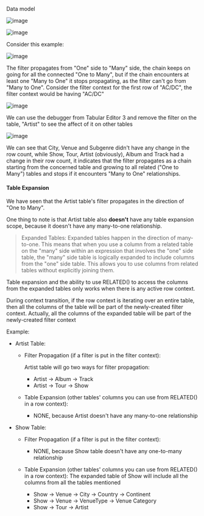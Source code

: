 Data model 

![image](https://github.com/dinesh0430/notes-for-learning/assets/32917000/7cc5a871-9134-4682-bce6-ff9d8a6e4838)

![image](https://github.com/dinesh0430/notes-for-learning/assets/32917000/618af46f-0ee3-484f-aeb3-db260093c27f)

Consider this example:

![image](https://github.com/dinesh0430/notes-for-learning/assets/32917000/e265360b-e3cd-4bcf-b040-7bce82a75cd3)

The filter propagates from "One" side to "Many" side, the chain keeps on going for all the connected "One to Many", 
but if the chain encounters at least one "Many to One" it stops propagating, as the filter can't go from "Many to One". 
Consider the filter context for the first row of "AC/DC", the filter context would be having "AC/DC"

![image](https://github.com/dinesh0430/notes-for-learning/assets/32917000/a0a844a3-2835-4160-851c-ef6f8f62597e)

We can use the debugger from Tabular Editor 3 and remove the filter on the table, "Artist" to see the affect of it on other tables

![image](https://github.com/dinesh0430/notes-for-learning/assets/32917000/9c9d75de-0f71-4cdc-a9a3-c78610d12b9c)

We can see that City, Venue and Subgenre didn't have any change in the row count, while Show, Tour, Artist (obviously), Album and Track had a change in 
their row count, it indicates that the filter propagates as a chain starting from the concerned table and growing to all related ("One to Many") tables 
and stops if it encounters "Many to One" relationships.


#### Table Expansion

We have seen that the Artist table's filter propagates in the direction of "One to Many". 

One thing to note is that Artist table also **doesn't** have any table expansion scope, because it doesn't have any many-to-one relationship.

> Expanded Tables: Expanded tables happen in the direction of many-to-one. This means that when you use a column from a related table on the "many" side within an expression that involves the "one" side table, the "many" side table is logically expanded to include columns from the "one" side table. This allows you to use columns from related tables without explicitly joining them.

Table expansion and the ability to use RELATED() to access the columns from the expanded tables only works when there is any active row context.

During context transition, if the row context is iterating over an entire table, then all the columns of the table will be part of the newly-created filter context. Actually, all the columns of the expanded table will be part of the newly-created filter context

Example:
  - Artist Table:
    - Filter Propagation (if a filter is put in the filter context):

      Artist table will go two ways for filter propagation:
      - Artist -> Album -> Track
      - Artist -> Tour -> Show

    - Table Expansion (other tables' columns you can use from RELATED() in a row context):
      - NONE, because Artist doesn't have any many-to-one relationship
  
  - Show Table:
    - Filter Propagation (if a filter is put in the filter context): 
      - NONE, because Show table doesn't have any one-to-many relationship
    
    - Table Expansion (other tables' columns you can use from RELATED() in a row context): The expanded table of Show will include all the columns from all the tables mentioned
      - Show -> Venue -> City -> Country -> Continent
      - Show -> Venue -> VenueType -> Venue Category
      - Show -> Tour -> Artist

